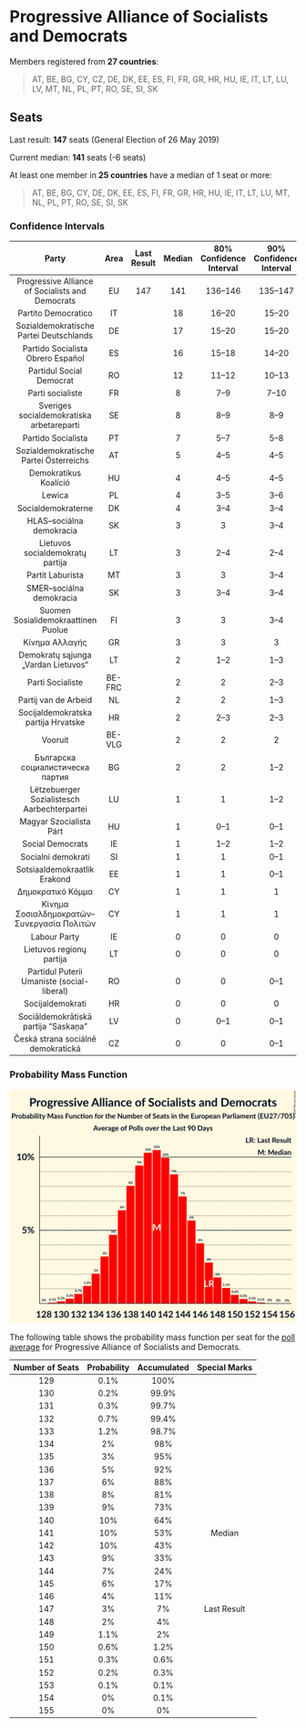 # Progressive Alliance of Socialists and Democrats

Members registered from **27 countries**:

> AT, BE, BG, CY, CZ, DE, DK, EE, ES, FI, FR, GR, HR, HU, IE, IT, LT, LU, LV, MT, NL, PL, PT, RO, SE, SI, SK

## Seats

Last result: **147** seats (General Election of 26 May 2019)

Current median: **141** seats (-6 seats)

At least one member in **25 countries** have a median of 1 seat or more:

> AT, BE, BG, CY, DE, DK, EE, ES, FI, FR, GR, HR, HU, IE, IT, LT, LU, MT, NL, PL, PT, RO, SE, SI, SK

### Confidence Intervals

| Party | Area | Last Result | Median | 80% Confidence Interval | 90% Confidence Interval | 95% Confidence Interval | 99% Confidence Interval |
|:-----:|:----:|:-----------:|:------:|:-----------------------:|:-----------------------:|:-----------------------:|:-----------------------:|
| Progressive Alliance of Socialists and Democrats | EU | 147 | 141 | 136–146 | 135–147 | 134–148 | 131–151 |
| Partito Democratico | IT | | 18 | 16–20 | 15–20 | 15–21 | 14–22 |
| Sozialdemokratische Partei Deutschlands | DE | | 17 | 15–20 | 15–20 | 15–21 | 14–22 |
| Partido Socialista Obrero Español | ES | | 16 | 15–18 | 14–20 | 14–20 | 13–20 |
| Partidul Social Democrat | RO | | 12 | 11–12 | 10–13 | 10–13 | 10–13 |
| Parti socialiste | FR | | 8 | 7–9 | 7–10 | 7–10 | 6–11 |
| Sveriges socialdemokratiska arbetareparti | SE | | 8 | 8–9 | 8–9 | 8–9 | 7–10 |
| Partido Socialista | PT | | 7 | 5–7 | 5–8 | 5–8 | 5–8 |
| Sozialdemokratische Partei Österreichs | AT | | 5 | 4–5 | 4–5 | 3–5 | 3–6 |
| Demokratikus Koalíció | HU | | 4 | 4–5 | 4–5 | 3–5 | 3–5 |
| Lewica | PL | | 4 | 3–5 | 3–6 | 3–6 | 0–6 |
| Socialdemokraterne | DK | | 4 | 3–4 | 3–4 | 3–4 | 3–5 |
| HLAS–sociálna demokracia | SK | | 3 | 3 | 3–4 | 2–4 | 2–4 |
| Lietuvos socialdemokratų partija | LT | | 3 | 2–4 | 2–4 | 2–4 | 2–4 |
| Partit Laburista | MT | | 3 | 3 | 3–4 | 3–4 | 3–4 |
| SMER–sociálna demokracia | SK | | 3 | 3–4 | 3–4 | 3–4 | 3–4 |
| Suomen Sosialidemokraattinen Puolue | FI | | 3 | 3 | 3–4 | 3–4 | 3–4 |
| Κίνημα Αλλαγής | GR | | 3 | 3 | 3 | 3 | 3 |
| Demokratų sąjunga „Vardan Lietuvos“ | LT | | 2 | 1–2 | 1–3 | 1–3 | 1–3 |
| Parti Socialiste | BE-FRC | | 2 | 2 | 2–3 | 2–3 | 2–3 |
| Partij van de Arbeid | NL | | 2 | 2 | 1–3 | 1–3 | 1–3 |
| Socijaldemokratska partija Hrvatske | HR | | 2 | 2–3 | 2–3 | 2–3 | 2–3 |
| Vooruit | BE-VLG | | 2 | 2 | 2 | 2 | 2–3 |
| Българска социалистическа партия | BG | | 2 | 2 | 1–2 | 1–2 | 1–2 |
| Lëtzebuerger Sozialistesch Aarbechterpartei | LU | | 1 | 1 | 1–2 | 1–2 | 1–2 |
| Magyar Szocialista Párt | HU | | 1 | 0–1 | 0–1 | 0–1 | 0–1 |
| Social Democrats | IE | | 1 | 1–2 | 1–2 | 1–2 | 1–2 |
| Socialni demokrati | SI | | 1 | 1 | 0–1 | 0–1 | 0–1 |
| Sotsiaaldemokraatlik Erakond | EE | | 1 | 1 | 0–1 | 0–1 | 0–1 |
| Δημοκρατικό Κόμμα | CY | | 1 | 1 | 1 | 1 | 1 |
| Κίνημα Σοσιαλδημοκρατών–Συνεργασία Πολιτών | CY | | 1 | 1 | 1 | 1 | 1 |
| Labour Party | IE | | 0 | 0 | 0 | 0 | 0 |
| Lietuvos regionų partija | LT | | 0 | 0 | 0 | 0 | 0 |
| Partidul Puterii Umaniste (social-liberal) | RO | | 0 | 0 | 0–1 | 0–2 | 0–2 |
| Socijaldemokrati | HR | | 0 | 0 | 0 | 0 | 0 |
| Sociāldemokrātiskā partija “Saskaņa” | LV | | 0 | 0–1 | 0–1 | 0–1 | 0–1 |
| Česká strana sociálně demokratická | CZ | | 0 | 0 | 0–1 | 0–1 | 0–1 |

### Probability Mass Function

![Graph with seats probability mass function not yet produced](average-2023-06-30-seats-pmf-progressiveallianceofsocialistsanddemocrats.png "Seats Probability Mass Function")

The following table shows the probability mass function per seat for the [poll average](average-2023-06-30.html) for Progressive Alliance of Socialists and Democrats.

| Number of Seats | Probability | Accumulated | Special Marks |
|:---------------:|:-----------:|:-----------:|:-------------:|
| 129 | 0.1% | 100% |  |
| 130 | 0.2% | 99.9% |  |
| 131 | 0.3% | 99.7% |  |
| 132 | 0.7% | 99.4% |  |
| 133 | 1.2% | 98.7% |  |
| 134 | 2% | 98% |  |
| 135 | 3% | 95% |  |
| 136 | 5% | 92% |  |
| 137 | 6% | 88% |  |
| 138 | 8% | 81% |  |
| 139 | 9% | 73% |  |
| 140 | 10% | 64% |  |
| 141 | 10% | 53% | Median |
| 142 | 10% | 43% |  |
| 143 | 9% | 33% |  |
| 144 | 7% | 24% |  |
| 145 | 6% | 17% |  |
| 146 | 4% | 11% |  |
| 147 | 3% | 7% | Last Result |
| 148 | 2% | 4% |  |
| 149 | 1.1% | 2% |  |
| 150 | 0.6% | 1.2% |  |
| 151 | 0.3% | 0.6% |  |
| 152 | 0.2% | 0.3% |  |
| 153 | 0.1% | 0.1% |  |
| 154 | 0% | 0.1% |  |
| 155 | 0% | 0% |  |


